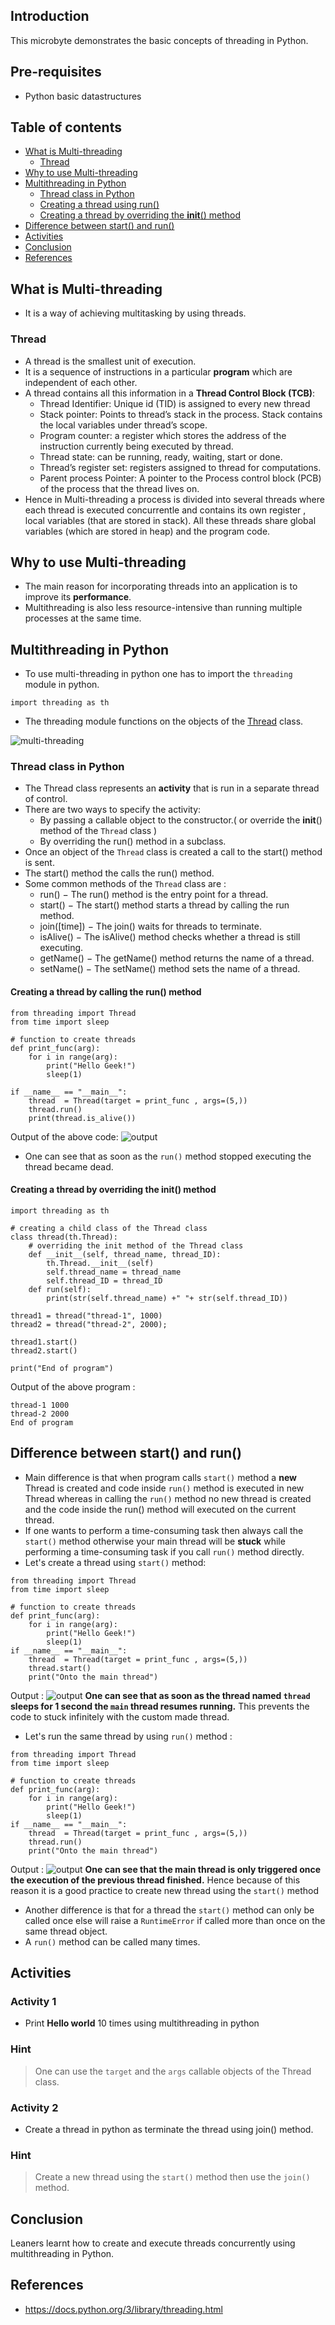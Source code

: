 ## Introduction
This microbyte demonstrates the basic concepts of threading in Python.
## Pre-requisites
- Python basic datastructures
## Table of contents
 - [What is Multi-threading](#what-is-multi-threading)
    - [Thread](#thread)
 - [Why to use Multi-threading](#why-to-use-multi-threading)
 - [Multithreading in Python](#multithreading-in-python)
    - [Thread class in Python](#thread-class-in-python)
    - [Creating a thread using run()](#creating-a-thread-by-calling-the-run-method)
    - [Creating a thread by overriding the __init__() method](#creating-a-thread-by-overriding-the-init-method)
 - [Difference between start() and run()](#difference-between-start-and-run)
 - [Activities](#activities)
 - [Conclusion](#conclusion)
 - [References](#references)
## What is Multi-threading
- It is a way of achieving multitasking by using threads.

### Thread
- A  thread is the smallest unit of execution.
- It is a sequence of instructions in a particular **program** which are independent of each other.
- A thread contains all this information in a **Thread Control Block (TCB)**:
    - Thread Identifier: Unique id (TID) is assigned to every new thread
    - Stack pointer: Points to thread’s stack in the process. Stack contains the local variables under thread’s scope.
    - Program counter: a register which stores the address of the instruction currently being executed by thread.
    - Thread state: can be running, ready, waiting, start or done.
    - Thread’s register set: registers assigned to thread for computations.
    - Parent process Pointer: A pointer to the Process control block (PCB) of the process that the thread lives on.
- Hence in Multi-threading a process is divided into several threads where each thread is executed concurrentle and contains its own register , local variables (that are stored in stack). All these threads share global variables (which are stored in heap) and the program code.

## Why to use Multi-threading

- The main reason for incorporating threads into an application is to improve its **performance**. 
- Multithreading is also less resource-intensive than running multiple processes at the same time. 

## Multithreading in Python
- To use multi-threading in python one has to import the `threading` module in python.
```
import threading as th
```
- The threading module functions on the objects of the [Thread](#thread-class-in-python) class.

![multi-threading](images/multi-threading.png)
### Thread class in Python
- The Thread class represents an **activity** that is run in a separate thread of control. 
- There are two ways to specify the activity:
    - By passing a callable object to the constructor.( or override the __init__() method of the `Thread` class )
    - By overriding the run() method in a subclass.
- Once an object of the `Thread` class is created a call to the start() method is sent. 
- The start() method the calls the run() method.
- Some common methods of the `Thread` class are : 
    - run() − The run() method is the entry point for a thread.
    - start() − The start() method starts a thread by calling the run method.
    - join([time]) − The join() waits for threads to terminate.
    - isAlive() − The isAlive() method checks whether a thread is still executing.
    - getName() − The getName() method returns the name of a thread.
    - setName() − The setName() method sets the name of a thread.

#### Creating a thread by calling the run() method 
```
from threading import Thread
from time import sleep

# function to create threads
def print_func(arg):
	for i in range(arg):
		print("Hello Geek!")
		sleep(1)

if __name__ == "__main__":
    thread  = Thread(target = print_func , args=(5,))
    thread.run()
    print(thread.is_alive()) 
```

Output of the above code: 
![output](images/output-1.png)

- One can see that as soon as the `run()` method stopped executing the thread became dead.
#### Creating a thread by overriding the __init__() method
```
import threading as th

# creating a child class of the Thread class 
class thread(th.Thread): 
    # overriding the init method of the Thread class
	def __init__(self, thread_name, thread_ID):
		th.Thread.__init__(self)
		self.thread_name = thread_name
		self.thread_ID = thread_ID
	def run(self):
		print(str(self.thread_name) +" "+ str(self.thread_ID))

thread1 = thread("thread-1", 1000)
thread2 = thread("thread-2", 2000);

thread1.start()
thread2.start()

print("End of program")

```
Output of the above program : 
```
thread-1 1000
thread-2 2000
End of program
```
## Difference between start() and run()

- Main difference is that when program calls `start()` method a **new** Thread is created and code inside `run()` method is executed in new Thread whereas in calling the `run()` method no new thread is created and the code inside the run() method will executed on the current thread.
- If one wants to perform a time-consuming task then always call the `start()` method otherwise your main thread will be **stuck** while performing a time-consuming task if you call `run()` method directly. 
- Let's create a thread using `start()` method:
```
from threading import Thread
from time import sleep

# function to create threads
def print_func(arg):
    for i in range(arg):
        print("Hello Geek!")
        sleep(1)
if __name__ == "__main__":
    thread  = Thread(target = print_func , args=(5,))
    thread.start()
    print("Onto the main thread")

```

Output :
![output](images/output-2.png)
**One can see that as soon as the thread named `thread` sleeps for 1 second the `main` thread resumes running.** This prevents the code to stuck infinitely with the custom made thread.
- Let's run the same thread by using `run()` method : 
```
from threading import Thread
from time import sleep

# function to create threads
def print_func(arg):
    for i in range(arg):
        print("Hello Geek!")
        sleep(1)
if __name__ == "__main__":
    thread  = Thread(target = print_func , args=(5,))
    thread.run()
    print("Onto the main thread")

```
Output : 
![output](images/output-3.png)
**One can see that the main thread is only triggered once the execution of the previous thread finished.** Hence because of this reason it is a good practice to create new thread using the `start()` method
- Another difference is that for a thread the `start()` method can only be called once else will raise a `RuntimeError` if called more than once on the same thread object.
- A `run()` method can be called many times.
## Activities
### Activity 1 
- Print **Hello world** 10 times using multithreading in python
### Hint
> One can use the `target` and the `args` callable objects of the Thread class.

### Activity 2
- Create a thread in python as terminate the thread using join() method.

### Hint
> Create a new thread using the `start()` method then use the `join()` method.
## Conclusion
Leaners learnt how to create and execute threads concurrently using multithreading in Python.

## References
- https://docs.python.org/3/library/threading.html
